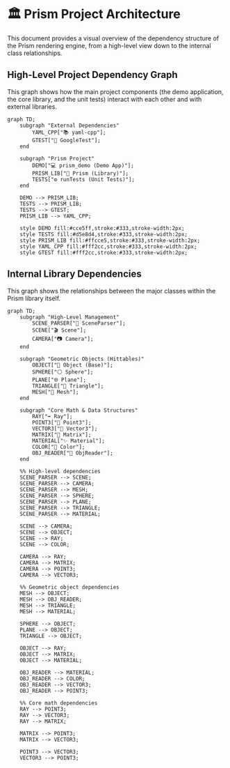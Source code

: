 # 🏛️ Prism Project Architecture

This document provides a visual overview of the dependency structure of the Prism rendering engine, from a high-level view down to the internal class relationships.

## High-Level Project Dependency Graph

This graph shows how the main project components (the demo application, the core library, and the unit tests) interact with each other and with external libraries.

```mermaid
graph TD;
    subgraph "External Dependencies"
        YAML_CPP["📚 yaml-cpp"];
        GTEST["🧪 GoogleTest"];
    end

    subgraph "Prism Project"
        DEMO["💻 prism_demo (Demo App)"];
        PRISM_LIB["🎨 Prism (Library)"];
        TESTS["⚙️ runTests (Unit Tests)"];
    end

    DEMO --> PRISM_LIB;
    TESTS --> PRISM_LIB;
    TESTS --> GTEST;
    PRISM_LIB --> YAML_CPP;

    style DEMO fill:#cce5ff,stroke:#333,stroke-width:2px;
    style TESTS fill:#d5e8d4,stroke:#333,stroke-width:2px;
    style PRISM_LIB fill:#ffcce5,stroke:#333,stroke-width:2px;
    style YAML_CPP fill:#fff2cc,stroke:#333,stroke-width:2px;
    style GTEST fill:#fff2cc,stroke:#333,stroke-width:2px;
```

## Internal Library Dependencies

This graph shows the relationships between the major classes within the Prism library itself.

```mermaid
graph TD;
    subgraph "High-Level Management"
        SCENE_PARSER["📄 SceneParser"];
        SCENE["🎬 Scene"];
        CAMERA["📷 Camera"];
    end

    subgraph "Geometric Objects (Hittables)"
        OBJECT["🧩 Object (Base)"];
        SPHERE["⚪ Sphere"];
        PLANE["🌐 Plane"];
        TRIANGLE["🔺 Triangle"];
        MESH["🧊 Mesh"];
    end

    subgraph "Core Math & Data Structures"
        RAY["➡️ Ray"];
        POINT3["📍 Point3"];
        VECTOR3["📏 Vector3"];
        MATRIX["🧮 Matrix"];
        MATERIAL["✨ Material"];
        COLOR["🌈 Color"];
        OBJ_READER["📑 ObjReader"];
    end

    %% High-level dependencies
    SCENE_PARSER --> SCENE;
    SCENE_PARSER --> CAMERA;
    SCENE_PARSER --> MESH;
    SCENE_PARSER --> SPHERE;
    SCENE_PARSER --> PLANE;
    SCENE_PARSER --> TRIANGLE;
    SCENE_PARSER --> MATERIAL;

    SCENE --> CAMERA;
    SCENE --> OBJECT;
    SCENE --> RAY;
    SCENE --> COLOR;
    
    CAMERA --> RAY;
    CAMERA --> MATRIX;
    CAMERA --> POINT3;
    CAMERA --> VECTOR3;

    %% Geometric object dependencies
    MESH --> OBJECT;
    MESH --> OBJ_READER;
    MESH --> TRIANGLE;
    MESH --> MATERIAL;

    SPHERE --> OBJECT;
    PLANE --> OBJECT;
    TRIANGLE --> OBJECT;

    OBJECT --> RAY;
    OBJECT --> MATRIX;
    OBJECT --> MATERIAL;

    OBJ_READER --> MATERIAL;
    OBJ_READER --> COLOR;
    OBJ_READER --> VECTOR3;
    OBJ_READER --> POINT3;

    %% Core math dependencies
    RAY --> POINT3;
    RAY --> VECTOR3;
    RAY --> MATRIX;
    
    MATRIX --> POINT3;
    MATRIX --> VECTOR3;
    
    POINT3 --> VECTOR3;
    VECTOR3 --> POINT3;
```
